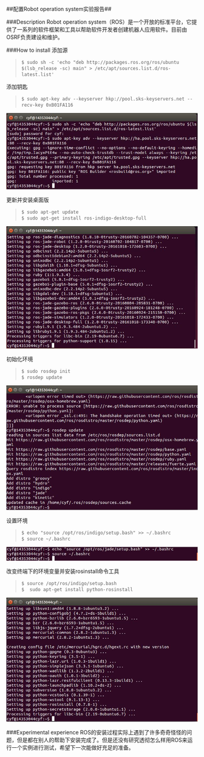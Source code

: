 ##配置Robot operation system实验报告##

###Description
Robot operation system（ROS）是一个开放的标准平台，它提供了一系列的软件框架和工具以帮助软件开发者创建机器人应用软件。目前由OSRF负责建设和维护。

###How to install 
添加源
>     $	sudo sh -c 'echo "deb http://packages.ros.org/ros/ubuntu $(lsb_release -sc) main" > /etc/apt/sources.list.d/ros-latest.list'  


添加钥匙 
>     $	sudo apt-key adv --keyserver hkp://pool.sks-keyservers.net --recv-key 0xB01FA116
<img src = "https://raw.githubusercontent.com/Roryfu/ES2016_14353044/master/res/Ros/1.jpg">

更新并安装桌面版
>     $	sudo apt-get update  
>     $	sudo apt-get install ros-indigo-desktop-full
<img src = "https://raw.githubusercontent.com/Roryfu/ES2016_14353044/master/res/Ros/3.jpg">

初始化环境 
>     $	sudo rosdep init 
>     $	rosdep update
<img src = "https://raw.githubusercontent.com/Roryfu/ES2016_14353044/master/res/Ros/4.jpg">

设置环境
>     $	echo "source /opt/ros/indigo/setup.bash" >> ~/.bashrc
>     $	source ~/.bashrc
<img src = "https://raw.githubusercontent.com/Roryfu/ES2016_14353044/master/res/Ros/5.jpg">

改变终端下的环境变量并安装rosinstall命令工具
>     $	source /opt/ros/indigo/setup.bash
>     $	 sudo apt-get install python-rosinstall
<img src = "https://raw.githubusercontent.com/Roryfu/ES2016_14353044/master/res/Ros/6.jpg">

###Experimental experience
ROS的安装过程实际上遇到了许多奇奇怪怪的问题，但是都在别人的帮助下安装完成了。但是还没有研究透彻怎么样用ROS来运行一个实例进行测试，希望下一次能做好充足的准备。